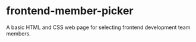 # frontend-member-picker
A basic HTML and CSS web page for selecting frontend development team members.
